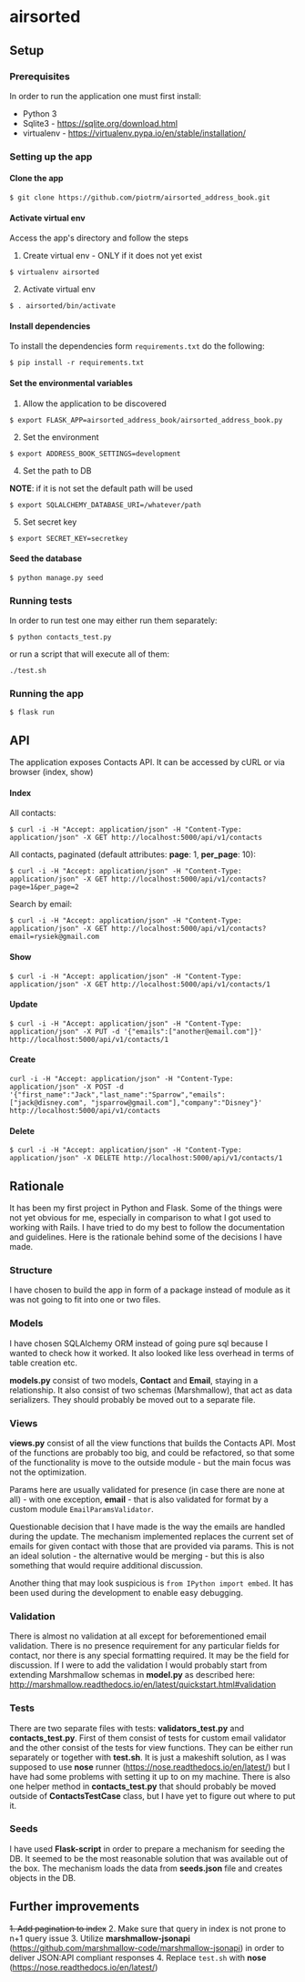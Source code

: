 # airsorted

## Setup
### Prerequisites
In order to run the application one must first install:
* Python 3
* Sqlite3 - https://sqlite.org/download.html
* virtualenv - https://virtualenv.pypa.io/en/stable/installation/

### Setting up the app
#### Clone the app
```
$ git clone https://github.com/piotrm/airsorted_address_book.git
```
#### Activate virtual env
Access the app's directory and follow the steps

1. Create virtual env - ONLY if it does not yet exist
```
$ virtualenv airsorted
```
2. Activate virtual env
```
$ . airsorted/bin/activate
```

#### Install dependencies
To install the dependencies form `requirements.txt` do the following:
```
$ pip install -r requirements.txt
```

#### Set the environmental variables
1. Allow the application to be discovered
```
$ export FLASK_APP=airsorted_address_book/airsorted_address_book.py
```
2. Set the environment
```
$ export ADDRESS_BOOK_SETTINGS=development
```
4. Set the path to DB

__NOTE__: if it is not set the default path will be used
```
$ export SQLALCHEMY_DATABASE_URI=/whatever/path
```

5. Set secret key
```
$ export SECRET_KEY=secretkey
```

#### Seed the database
```
$ python manage.py seed
```

### Running tests
In order to run test one may either run them separately:
```
$ python contacts_test.py
```
or run a script that will execute all of them:
```
./test.sh
```

### Running the app
```
$ flask run
```

## API
The application exposes Contacts API. It can be accessed by cURL or via browser (index, show)

#### Index
All contacts:
```
$ curl -i -H "Accept: application/json" -H "Content-Type: application/json" -X GET http://localhost:5000/api/v1/contacts
```
All contacts, paginated (default attributes: __page__: 1, __per_page__: 10):
```
$ curl -i -H "Accept: application/json" -H "Content-Type: application/json" -X GET http://localhost:5000/api/v1/contacts?page=1&per_page=2
```
Search by email:
```
$ curl -i -H "Accept: application/json" -H "Content-Type: application/json" -X GET http://localhost:5000/api/v1/contacts?email=rysiek@gmail.com
```

#### Show
```
$ curl -i -H "Accept: application/json" -H "Content-Type: application/json" -X GET http://localhost:5000/api/v1/contacts/1
```

#### Update
```
$ curl -i -H "Accept: application/json" -H "Content-Type: application/json" -X PUT -d '{"emails":["another@email.com"]}' http://localhost:5000/api/v1/contacts/1
```
#### Create
```
curl -i -H "Accept: application/json" -H "Content-Type: application/json" -X POST -d '{"first_name":"Jack","last_name":"Sparrow","emails":["jack@disney.com", "jsparrow@gmail.com"],"company":"Disney"}' http://localhost:5000/api/v1/contacts
```
#### Delete
```
$ curl -i -H "Accept: application/json" -H "Content-Type: application/json" -X DELETE http://localhost:5000/api/v1/contacts/1
```

## Rationale
It has been my first project in Python and Flask. Some of the things were not yet obvious for me, especially in comparison to what I got used to working with Rails. I have tried to do my best to follow the documentation and guidelines. Here is the rationale behind some of the decisions I have made.

### Structure
I have chosen to build the app in form of a package instead of module as it was not going to fit into one or two files.

### Models
I have chosen SQLAlchemy ORM instead of going pure sql because I wanted to check how it worked. It also looked like less overhead in terms of table creation etc.

__models.py__ consist of two models, __Contact__ and __Email__, staying in a relationship. It also consist of two schemas (Marshmallow), that act as data serializers. They should probably be moved out to a separate file.

### Views
__views.py__ consist of all the view functions that builds the Contacts API. Most of the functions are probably too big, and could be refactored, so that some of the functionality is move to the outside module - but the main focus was not the optimization.

Params here are usually validated for presence (in case there are none at all) - with one exception, __email__ - that is also validated for format by a custom module `EmailParamsValidator`.

Questionable decision that I have made is the way the emails are handled during the update. The mechanism implemented replaces the current set of emails for given contact with those that are provided via params. This is not an ideal solution - the alternative would be merging - but this is also something that would require additional discussion.

Another thing that may look suspicious is `from IPython import embed`. It has been used during the development to enable easy debugging.

### Validation
There is almost no validation at all except for beforementioned email validation. There is no presence requirement for any particular fields for contact, nor there is any special formatting required. It may be the field for discussion. If I were to add the validation I would probably start from extending Marshmallow schemas in __model.py__ as described here: http://marshmallow.readthedocs.io/en/latest/quickstart.html#validation

### Tests
There are two separate files with tests: __validators_test.py__ and __contacts_test.py__. First of them consist of tests for custom email validator and the other consist of the tests for view functions. They can be either run separately or together with __test.sh__. It is just a makeshift solution, as I was supposed to use __nose__ runner (https://nose.readthedocs.io/en/latest/) but I have had some problems with setting it up to on my machine. There is also one helper method in __contacts_test.py__ that should probably be moved outside of __ContactsTestCase__ class, but I have yet to figure out where to put it.

### Seeds
I have used __Flask-script__ in order to prepare a mechanism for seeding the DB. It seemed to be the most reasonable solution that was available out of the box. The mechanism loads the data from __seeds.json__ file and creates objects in the DB.

## Further improvements
~~1. Add pagination to index~~
2. Make sure that query in index is not prone to n+1 query issue
3. Utilize __marshmallow-jsonapi__ (https://github.com/marshmallow-code/marshmallow-jsonapi) in order to deliver JSON:API compliant responses
4. Replace `test.sh` with __nose__ (https://nose.readthedocs.io/en/latest/)
